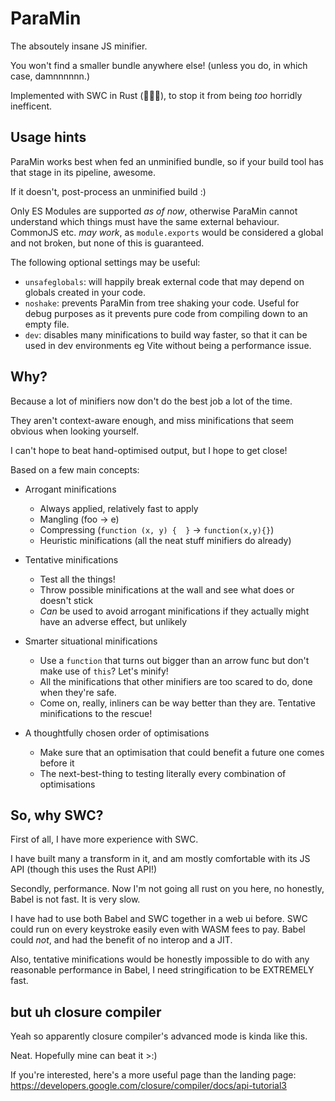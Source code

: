 # ParaMin

The absoutely insane JS minifier.

You won't find a smaller bundle anywhere else!
(unless you do, in which case, damnnnnnn.)

Implemented with SWC in Rust (:rocket::rocket::rocket:),
to stop it from being *too* horridly inefficent.

## Usage hints

ParaMin works best when fed an unminified bundle, so if your build tool has that stage in its pipeline, awesome.

If it doesn't, post-process an unminified build :)

Only ES Modules are supported *as of now*, otherwise ParaMin cannot understand which things must have the same external behaviour.
CommonJS etc. *may work*, as `module.exports` would be considered a global and not broken, but none of this is guaranteed.

The following optional settings may be useful:
 - `unsafeglobals`: will happily break external code that may depend on globals created in your code.
 - `noshake`: prevents ParaMin from tree shaking your code. Useful for debug purposes as it prevents pure code from compiling down to an empty file.
 - `dev`: disables many minifications to build way faster, so that it can be used in dev environments eg Vite without being a performance issue.

## Why?

Because a lot of minifiers now don't do the best job a lot of the time.

They aren't context-aware enough, and miss minifications that seem obvious
when looking yourself.

I can't hope to beat hand-optimised output, but I hope to get close!

Based on a few main concepts:
 - Arrogant minifications
   * Always applied, relatively fast to apply
   * Mangling (foo -> e)
   * Compressing (`function (x, y) {  }` -> `function(x,y){}`)
   * Heuristic minifications (all the neat stuff minifiers do already)
   
 - Tentative minifications
   * Test all the things!
   * Throw possible minifications at the wall and see what does or doesn't stick
   * *Can* be used to avoid arrogant minifications if they actually might have an adverse effect,
     but unlikely

 - Smarter situational minifications
   * Use a `function` that turns out bigger than an arrow func but don't make use of `this`? Let's minify!
   * All the minifications that other minifiers are too scared to do, done when they're safe.
   * Come on, really, inliners can be way better than they are. Tentative minifications to the rescue!

 - A thoughtfully chosen order of optimisations
   * Make sure that an optimisation that could benefit a future one comes before it
   * The next-best-thing to testing literally every combination of optimisations

## So, why SWC?

First of all, I have more experience with SWC.

I have built many a transform in it, and am mostly comfortable with its JS API
(though this uses the Rust API!)

Secondly, performance. Now I'm not going all rust on you here, no honestly,
Babel is not fast. It is very slow.

I have had to use both Babel and SWC together in a web ui before.
SWC could run on every keystroke easily even with WASM fees to pay.
Babel could *not*, and had the benefit of no interop and a JIT.

Also, tentative minifications would be honestly impossible to do with any
reasonable performance in Babel, I need stringification to be EXTREMELY fast.

## but uh closure compiler

Yeah so apparently closure compiler's advanced mode is kinda like this.

Neat. Hopefully mine can beat it >:)

If you're interested, here's a more useful page than the landing page:
https://developers.google.com/closure/compiler/docs/api-tutorial3
